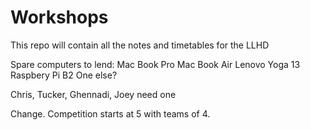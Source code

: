 # Workshops
This repo will contain all the notes and timetables for the LLHD

Spare computers to lend:
Mac Book Pro
Mac Book Air
Lenovo Yoga 13
Raspbery Pi B2
One else?


Chris, Tucker, Ghennadi, Joey need one


Change. Competition starts at 5 with teams of 4.
